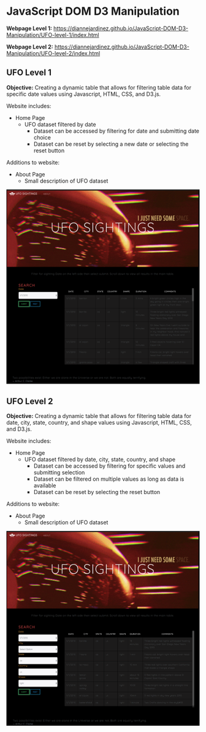 
# JavaScript DOM D3 Manipulation

**Webpage Level 1:** https://diannejardinez.github.io/JavaScript-DOM-D3-Manipulation/UFO-level-1/index.html

**Webpage Level 2:** https://diannejardinez.github.io/JavaScript-DOM-D3-Manipulation/UFO-level-2/index.html


## UFO Level 1
**Objective:** Creating a dynamic table that allows for filtering table data for specific date values using Javascript, HTML, CSS, and D3.js.

Website includes:
- Home Page
    - UFO dataset filtered by date
        - Dataset can be accessed by filtering for date and submitting date choice 
        - Dataset can be reset by selecting a new date or selecting the reset button

Additions to website:
- About Page
    - Small description of UFO dataset

![](https://github.com/diannejardinez/javascript-challenge/blob/master/JavaScript-DOM-D3-Manipulation/UFO-level-1%20/home_page_lvl1.png)

## UFO Level 2
**Objective:** Creating a dynamic table that allows for filtering table data for date, city, state, country, and shape values using Javascript, HTML, CSS, and D3.js.

Website includes:
- Home Page
    - UFO dataset filtered by date, city, state, country, and shape
        - Dataset can be accessed by filtering for specific values and submitting selection 
        - Dataset can be filtered on multiple values as long as data is available
        - Dataset can be reset by selecting the reset button

Additions to website:
- About Page
    - Small description of UFO dataset

![](https://github.com/diannejardinez/diannejardinez.github.io/blob/master/JavaScript-DOM-D3-Manipulation/UFO-level-2/home_page_lvl2.png)